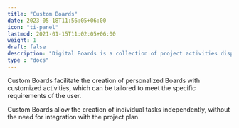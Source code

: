 ```yaml
---
title: "Custom Boards"
date: 2023-05-18T11:56:05+06:00
icon: "ti-panel"
lastmod: 2021-01-15T11:02:05+06:00
weight: 1
draft: false
description: "Digital Boards is a collection of project activities displayed in the form of cards, which helps to comment and update activities more easily"
type : "docs"
---
```


Custom Boards facilitate the creation of personalized Boards with customized activities, which can be tailored to meet the specific requirements of the user. 

Custom Boards allow the creation of individual tasks independently, without the need for integration with the project plan.
